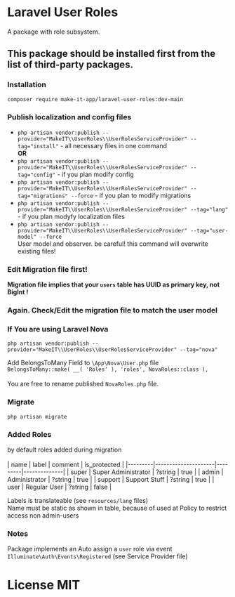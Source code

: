 # Laravel User Roles

A package with role subsystem.

## This package should be installed first from the list of third-party packages.

### Installation

`composer require make-it-app/laravel-user-roles:dev-main`

### Publish localization and config files

- `php artisan vendor:publish --provider="MakeIT\\UserRoles\\UserRolesServiceProvider" --tag="install"` - all necessary files in one command<br>
**OR**<br>
- `php artisan vendor:publish --provider="MakeIT\\UserRoles\\UserRolesServiceProvider" --tag="config"` - if you plan modify config
- `php artisan vendor:publish --provider="MakeIT\\UserRoles\\UserRolesServiceProvider" --tag="migrations" --force` - if you plan to modify migrations
- `php artisan vendor:publish --provider="MakeIT\\UserRoles\\UserRolesServiceProvider" --tag="lang"` - if you plan modyfy localization files
- `php artisan vendor:publish --provider="MakeIT\\UserRoles\\UserRolesServiceProvider" --tag="user-model" --force`<br>User model and observer. be careful! this command will overwrite existing files!

### Edit Migration file first!

**Migration file implies that your `users` table has UUID as primary key, not BigInt !**<br>

### Again. Check/Edit the migration file to match the user model

### If You are using Laravel Nova

`php artisan vendor:publish --provider="MakeIT\\UserRoles\\UserRolesServiceProvider" --tag="nova"`

Add BelongsToMany Field to `\App\Nova\User.php` file<br>
`BelongsToMany::make( __( 'Roles' ), 'roles', NovaRoles::class ),`<br>
<br>
You are free to rename published `NovaRoles.php` file.

### Migrate

`php artisan migrate`

### Added Roles

by default roles added during migration<br>
<br>
| name    | label               | comment | is_protected |
|---------|---------------------|---------|--------------|
| super   | Super Administrator | ?string | true         |
| admin   | Administrator       | ?string | true         |
| support | Support Stuff       | ?string | true         |
| user    | Regular User        | ?string | false        |

Labels is translateable (see `resources/lang` files)<br>
Name must be static as shown in table, because of used at Policy to restrict access non admin-users<br>

### Notes

Package implements an Auto assign a `user` role via event `Illuminate\Auth\Events\Registered` (see Service Provider file)

# License MIT
